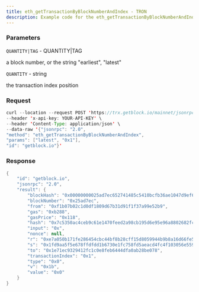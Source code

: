```yaml
---
title: eth_getTransactionByBlockNumberAndIndex - TRON
description: Example code for the eth_getTransactionByBlockNumberAndIndex json-rpc method. Сomplete guide on how to use eth_getTransactionByBlockNumberAndIndex json-rpc in GetBlock.io Web3 documentation.
---
```


### Parameters


`QUANTITY|TAG` - QUANTITY\|TAG

a block number, or the string "earliest", "latest"

`QUANTITY` - string

the transaction index position

### Request

``` java
curl --location --request POST 'https://trx.getblock.io/mainnet/jsonrpc' \
--header 'x-api-key: YOUR-API-KEY' \
--header 'Content-Type: application/json' \
--data-raw '{"jsonrpc": "2.0",
"method": "eth_getTransactionByBlockNumberAndIndex",
"params": ["latest", "0x1"],
"id": "getblock.io"}'
```

###  Response

``` java
{
    "id": "getblock.io",
    "jsonrpc": "2.0",
    "result": {
        "blockHash": "0x00000000025ad7ec652741485c5410bcfb36ae1047d9ef617b406cec8f87f3c6",
        "blockNumber": "0x25ad7ec",
        "from": "0xf1b07b02c1d0df1809d67b31d91f1f37a99e52b9",
        "gas": "0xb288",
        "gasPrice": "0x118",
        "hash": "0x7c5350ac4ceb9c61e1470feed2a98cb195d6e95e96a8802682fcfc96fdc74c6c",
        "input": "0x",
        "nonce": null,
        "r": "0xe7a050b171fe286454cbc44bf8b28cff15d8059944b9b8a16d66fe53e55ebd1f",
        "s": "0x1fd9aa5f5e678ffdfdd1b6730e1fc758fd5aeacd4fc4f103056e55959fbc5800",
        "to": "0x1e71ec9329412fc1c0e8feb6444dfa0ab28be078",
        "transactionIndex": "0x1",
        "type": "0x0",
        "v": "0x1b",
        "value": "0x0"
    }
}
```


